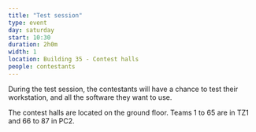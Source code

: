 ```yaml
---
title: "Test session"
type: event
day: saturday
start: 10:30
duration: 2h0m
width: 1
location: Building 35 - Contest halls
people: contestants
---
```


During the test session, the contestants will have a chance to test their workstation, and all the software they want to use.

The contest halls are located on the ground floor. Teams 1 to 65 are in TZ1 and 66 to 87 in PC2.
